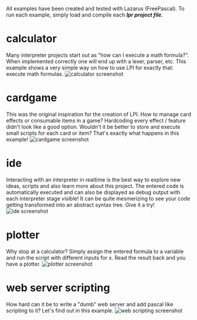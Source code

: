 All examples have been created and tested with Lazarus (FreePascal). To run each example, simply load and compile each ***lpr project file***.

# calculator
Many interpreter projects start out as "how can I execute a math formula?". When implemented correctly one will end up with a lexer, parser, etc. This example shows a very simple way on how to use LPI for exactly that: execute math formulas.
![calculator screenshot](https://github.com/pascal4edu/lightpi/tree/main/examples/image_calc.png "calculator screenshot")

# cardgame
This was the original inspiration for the creation of LPI. How to manage card effects or consumable items in a game? Hardcoding every effect / feature didn't look like a good option. Wouldn't it be better to store and execute small scripts for each card or item? That's exactly what happens in this example!
![cardgame screenshot](https://github.com/pascal4edu/lightpi/tree/main/examples/image_cards.png "cardgame screenshot")

# ide
Interacting with an interpreter in realtime is the best way to explore new ideas, scripts and also learn more about this project. The entered code is automatically executed and can also be displayed as debug output with each interpreter stage visible! It can be quite mesmerizing to see your code getting transformed into an abstract syntax tree. Give it a try!
![ide screenshot](https://github.com/pascal4edu/lightpi/tree/main/examples/image_ide.png "ide screenshot")

# plotter
Why stop at a calculator? Simply assign the entered formula to a variable and run the script with different inputs for x. Read the result back and you have a plotter.
![plotter screenshot](https://github.com/pascal4edu/lightpi/tree/main/examples/image_plotter.png "plotter screenshot")

# web server scripting
How hard can it be to write a "dumb" web server and add pascal like scripting to it? Let's find out in this example.
![web scripting screenshot](https://github.com/pascal4edu/lightpi/tree/main/examples/image_web.png "web scripting screenshot")
